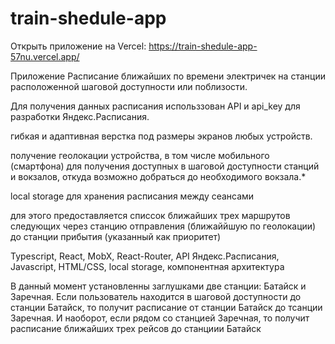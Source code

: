 # train-shedule-app

Открыть приложение на Vercel:
https://train-shedule-app-57nu.vercel.app/
 
Приложение Расписание ближайших по времени электричек на станции расположенной шаговой  доступности или поблизости.

Для получения данных расписания использзован API и api_key для разработки Яндекс.Расписания.

гибкая и адаптивная верстка под размеры экранов любых устройств.

получение геолокации устройства, в том числе мобильного (смартфона) для получения доступных в шаговой доступности станций и вокзалов, откуда возможно добраться до необходимого вокзала.*

local storage для хранения расписания между сеансами

для этого предоставляется списсок ближайших трех маршрутов следующих через станцию отправления (ближаййшую по геолокации) до станции прибытия (указанный как приоритет)

Typescript, React, MobX, React-Router, API Яндекс.Расписания, Javascript, HTML/CSS, local storage, компонентная архитектура

В данный момент установленны заглушками две станции: Батайск и Заречная. Если пользователь находится в шаговой доступности до станции Батайск, то получит расписание от станции Батайск до тсанции Заречная. И наоборот, если рядом со станцией Заречная, то получит расписание ближайших трех рейсов до станциии Батайск